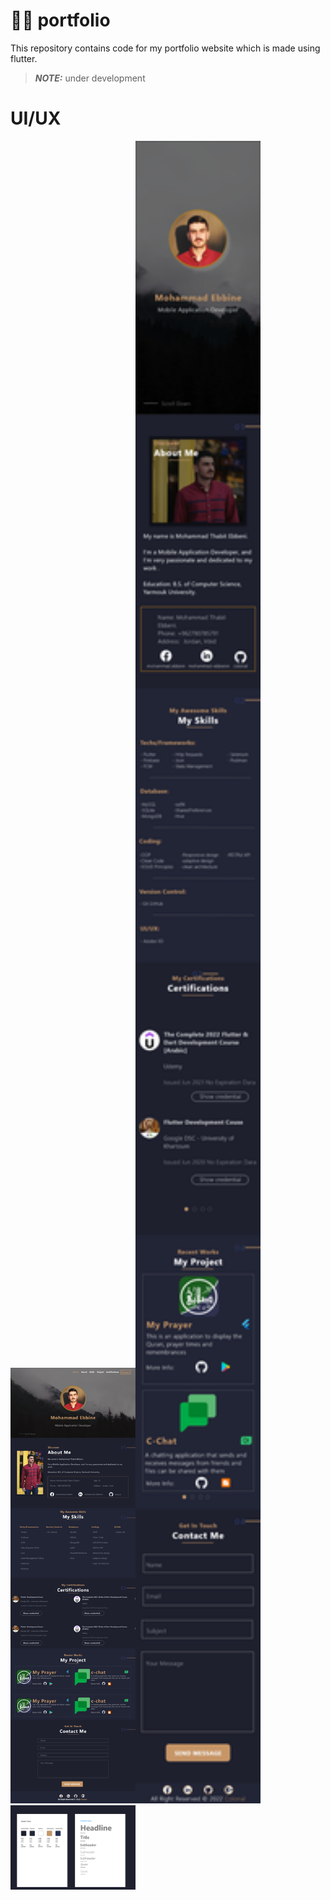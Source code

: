 # 🤸‍♂️ portfolio
This repository contains code for my portfolio website which is made using flutter.

> **_NOTE:_**  under development

# UI/UX 
<img src="UI-UX/Web.png" width="200em"><img src="UI-UX/Mobile.png" width="200em"><img src="UI-UX/System Color and Character Styles.png" width="200em">
